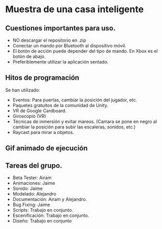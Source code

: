 # Muestra de una casa inteligente

## Cuestiones importantes para uso.

 * NO descargar el repositorio en .zip
 * Conectar un mando por Bluetooth al dispositivo móvil.
 * El botón de acción puede depender del tipo de mando. En Xbox es el botón de abajo.
 * Preferiblemente utilizar la aplicación sentado.
 
## Hitos de programación

Se han utilizado:
  * Eventos: Para puertas, cambiar la posición del jugador, etc.
  * Paquetes gratuitos de la comunidad de Unity.
  * VR de Google Cardboard.
  * Giroscopio (VR)
  * Técnicas de inmersión y evitar mareos. (Camara se pone en negro al cambiar la posición para subir las escaleras, sonidos, etc.)
  * Raycast para mirar a objetos.
  
## Gif animado de ejecución

## Tareas del grupo.

  * Beta Tester: Airam
  * Animaciones: Jaime
  * Sonido: Jaime
  * Modelado: Alejandro
  * Documentación: Airam y Alejandro.
  * Bug Fixing: Jaime
  * Scripts: Trabajo en conjunto.
  * Escenificación: Trabajo en conjunto.
  * Diseño: Trabajo en conjunto

